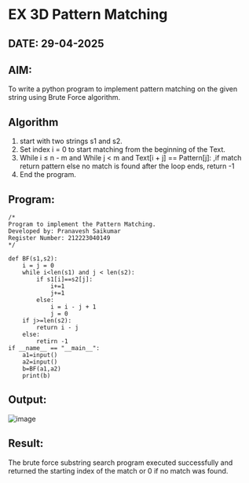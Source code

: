 # EX 3D Pattern Matching
## DATE: 29-04-2025
## AIM:
To write a python program to implement pattern matching on the given string using Brute Force algorithm.

## Algorithm
1. start with two strings s1 and s2.
2. Set index i = 0 to start matching from the beginning of the Text.
3. While i ≤ n - m and While j < m and Text[i + j] == Pattern[j]: ,if match return pattern else no match is found after the loop ends, return -1
4. End the program.

## Program:
```
/*
Program to implement the Pattern Matching.
Developed by: Pranavesh Saikumar 
Register Number: 212223040149 
*/

def BF(s1,s2):
    i = j = 0
    while i<len(s1) and j < len(s2):
        if s1[i]==s2[j]:
            i+=1
            j+=1
        else:
            i = i - j + 1
            j = 0
    if j>=len(s2):
        return i - j
    else:
        retirn -1
if __name__ == "__main__":
    a1=input() 
    a2=input() 
    b=BF(a1,a2)
    print(b)

```

## Output:
![image](https://github.com/user-attachments/assets/1184be29-5563-41d6-a420-4565bf88c8cc)



## Result:
The brute force substring search program executed successfully and returned the starting index of the match or 0 if no match was found.
